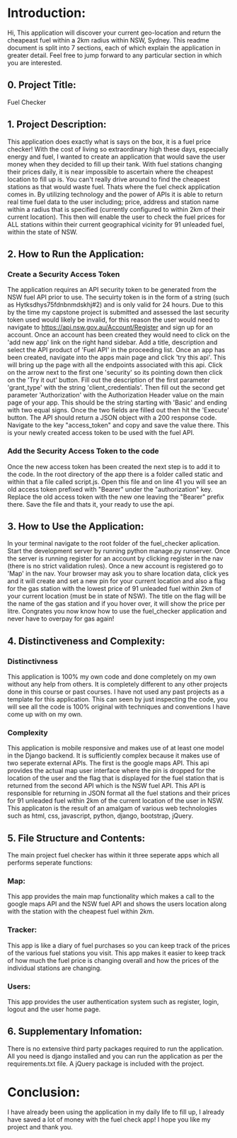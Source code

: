 # Introduction:
Hi, This application will discover your current geo-location and return the cheapeast fuel within a 2km radius within NSW, Sydney. This readme document is split into 7 sections, each of which explain the application in greater detail. Feel free to jump forward to any particular section in which you are interested. 

## 0. Project Title:
Fuel Checker

## 1. Project Description: 
This application does exactly what is says on the box, it is a fuel price checker! With the cost of living so extraordinary high these days, especially energy and fuel, I wanted to create an application that would save the user money when they decided to fill up their tank. With fuel stations changing their prices daily, it is near impossible to ascertain where the cheapest location to fill up is. You can't really drive around to find the cheapest stations as that would waste fuel. Thats where the fuel check application comes in. By utilizing technology and the power of APIs it is able to return real time fuel data to the user including; price, address and station name within a radius that is specified (currently configured to within 2km of their current location). This then will enable the user to check the fuel prices for ALL stations within their current geographical vicinity for 91 unleaded fuel, within the state of NSW.

## 2. How to Run the Application:

### Create a Security Access Token
The application requires an API security token to be generated from the NSW fuel API prior to use. The secuirty token is in the form of a string (such as Hytksdhys75fdnbnmdskhj#2) and is only valid for 24 hours. Due to this by the time my capstone project is submitted and assessed the last security token used would likely be invalid, for this reason the user would need to navigate to https://api.nsw.gov.au/Account/Register and sign up for an account. Once an account has been created they would need to click on the 'add new app' link on the right hand sidebar. Add a title, description and select the API product of 'Fuel API' in the proceeding list. Once an app has been created, navigate into the apps main page and click 'try this api'. This will bring up the page with all the endpoints associated with this api. Click on the arrow next to the first one 'security' so its pointing down then click on the 'Try it out' button. Fill out the description of the first parameter 'grant_type' with the string 'client_credentials'. Then fill out the second get parameter 'Authorization' with the Authorization Header value on the main page of your app. This should be the string starting with 'Basic' and ending with two equal signs. Once the two fields are filled out then hit the 'Execute' button. The API should return a JSON object with a 200 response code. Navigate to the key "access_token" and copy and save the value there. This is your newly created access token to be used with the fuel API.

### Add the Security Access Token to the code
Once the new access token has been created the next step is to add it to the code. In the root directory of the app there is a folder called static and within that a file called script.js. Open this file and on line 41 you will see an old access token prefixed with "Bearer" under the "authorization" key. Replace the old access token with the new one leaving the "Bearer" prefix there. Save the file and thats it, your ready to use the api.


## 3. How to Use the Application:

In your terminal navigate to the root folder of the fuel_checker aplication. Start the development server by running python manage.py runserver. Once the server is running register for an account by clicking register in the nav (there is no strict validation rules). Once a new account is registered go to 'Map' in the nav. Your browser may ask you to share location data, click yes and it will create and set a new pin for your current location and also a flag for the gas station with the lowest price of 91 unleaded fuel within 2km of your current location (must be in state of NSW). The title on the flag will be the name of the gas station and if you hover over, it will show the price per litre. Congrates you now know how to use the fuel_checker application and never have to overpay for gas again!

## 4. Distinctiveness and Complexity:

### Distinctivness
This application is 100% my own code and done completely on my own without any help from others. It is completely different to any other projects done in this course or past courses. I have not used any past projects as a template for this application. This can seen by just inspecting the code, you will see all the code is 100% original with techniques and conventions I have come up with on my own.

### Complexity

This application is mobile responsive and makes use of at least one model in the Django backend. It is sufficiently complex because it makes use of two seperate external APIs. The first is the google maps API. This api provides the actual map user interface where the pin is dropped for the location of the user and the flag that is displayed for the fuel station that is returned from the second API which is the NSW fuel API. This API is responsible for returning in JSON format all the fuel stations and their prices for 91 unleaded fuel within 2km of the current location of the user in NSW. This applicaton is the result of an amalgam of various web technologies such as html, css, javascript, python, django, bootstrap, jQuery.


## 5. File Structure and Contents:

The main project fuel checker has within it three seperate apps which all performs seperate functions:

### Map: 

This app provides the main map functionality which makes a call to the google maps API and the NSW fuel API and shows the users location along with the station with the cheapest fuel within 2km.

### Tracker: 

This app is like a diary of fuel purchases so you can keep track of the prices of the various fuel stations you visit. This app makes it easier to keep track of how much the fuel price is changing overall and how the prices of the individual stations are changing.

### Users: 

This app provides the user authentication system such as register, login, logout and the user home page.

## 6. Supplementary Infomation:

There is no extensive third party packages required to run the application. All you need is django installed and you can run the application as per the requirements.txt file. A jQuery package is included with the project.

# Conclusion:

I have already been using the application in my daily life to fill up, I already have saved a lot of money with the fuel check app! I hope you like my project and thank you.


